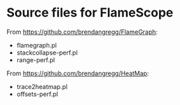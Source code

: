 # Source files for FlameScope

From https://github.com/brendangregg/FlameGraph:

- flamegraph.pl
- stackcollapse-perf.pl
- range-perf.pl

From https://github.com/brendangregg/HeatMap:

- trace2heatmap.pl
- offsets-perf.pl
